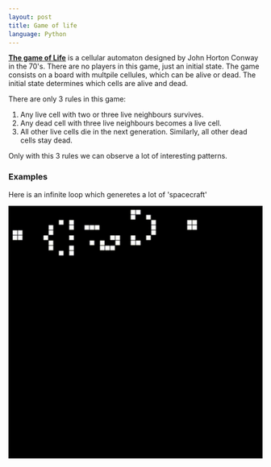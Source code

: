 ```yaml
---
layout: post
title: Game of life
language: Python
---
```


**<a href="https://en.wikipedia.org/wiki/Sokoban" target="_blank">The game of Life</a>** is a cellular automaton designed by John Horton Conway in the 70's.
There are no players in this game, just an initial state. The game consists on a board with multpile cellules, which can be alive or dead. The initial state determines which cells are alive and dead.

There are only 3 rules in this game:

1. Any live cell with two or three live neighbours survives.
2. Any dead cell with three live neighbours becomes a live cell.
3. All other live cells die in the next generation. Similarly, all other dead cells stay dead.

Only with this 3 rules we can observe a lot of interesting patterns.

### Examples

Here is an infinite loop which generetes a lot of 'spacecraft'

<img src="../img/life/loop.gif"
     alt="Loop"
     style="float: left; margin-right: 10px;" />